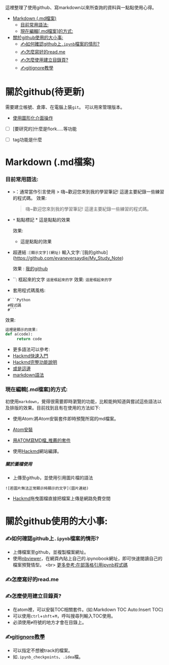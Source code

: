 這裡整理了使用github、寫markdown以來所查詢的資料與一點點使用心得。



<!-- TOC START min:1 max:3 link:true asterisk:false update:true -->
- [Markdown (.md檔案)](#markdown-md檔案)
  - [目前常用語法:](#目前常用語法)
  - [現在編輯[.md檔案]的方式:](#現在編輯md檔案的方式)
- [關於github使用的大小事:](#關於github使用的大小事)
  - [✍如何確認github上`.ipynb`檔案的情形?](#如何確認github上ipynb檔案的情形)
  - [✍怎麼寫好的read.me](#怎麼寫好的readme)
  - [✍怎麼使用建立目錄頁?](#怎麼使用建立目錄頁)
  - [✍gitignore教學](#gitignore教學)
<!-- TOC END -->



關於github(待更新)
==
需要建立帳號、倉庫、在電腦上裝`git`。
可以用來管理版本。
* [使用圖形化介面操作](https://progressbar.tw/posts/49)

- [ ] [要研究的]什麼是flork.....等功能
- [ ] tag功能是什麼




# Markdown (.md檔案)
### 目前常用語法:
* `>`：通常當作引言使用
      >    嗨~歡迎您來到我的學習筆記! 這邊主要紀錄一些練習的程式碼。
     效果:
     >    嗨~歡迎您來到我的學習筆記! 這邊主要紀錄一些練習的程式碼。

* `*` 點點標記
        * 這是點點的效果

     效果:
    * 這是點點的效果
* 超連結 :`[顯示文字](網址)`
         輸入文字:`[我的github] (https://github.com/evaneversaydie/My_Study_Note)

     效果 :
     [我的github](https://github.com/evaneversaydie/My_Study_Note)

* ``: 框起來的文字
       `這是框起來的字`
     效果:
     `這是框起來的字`
* 套用程式碼風格:
```
 #```Python
 #程式碼
 #```
```
效果:
```Python
這裡是顯示的效果:
def a(code):
     return code
 ```


* 更多語法可以參考:
 * [Hackmd快速入門](https://hackmd.io/s/quick-start-tw)
 * [Hackmd完整功能說明](https://hackmd.io/c/tutorials-tw/%2Fs%2Ffeatures-tw)
 * [或是這邊](https://ithelp.ithome.com.tw/articles/10203758)
 * [markdown語法](https://blog.csdn.net/u012067966/article/details/50736647)


### 現在編輯[.md檔案]的方式:
初使用`markdown`，覺得很需要即時瀏覽的功能，比較能夠知道與嘗試這些語法以及排版的效果。目前找到且有在使用的方法如下:
* 使用Atom:將Atom安裝套件即時預覽所寫的md檔案。
 * [Atom安裝](https://ithelp.ithome.com.tw/articles/10194985)
 * [用ATOM寫MD檔_推薦的套件](https://www.itread01.com/content/1544422359.html)

* 使用[Hackmd](https://hackmd.io/)網站編譯。
##### 關於圖檔使用
* 上傳至github，並使用引用圖片檔的語法
```
![若圖片無法正常顯示時顯示的文字](圖片連結)
```

* [Hackmd](https://hackmd.io/)拖曳圖檔直接把檔案上傳是網路免費空間








# 關於github使用的大小事:
### ✍如何確認github上`.ipynb`檔案的情形?
 * 上傳檔案至github，並複製檔案網址。
 * 使用[nbviewer](https://nbviewer.jupyter.org/')，在網頁內貼上自己的.ipynobook網址，即可快速閱讀自己的檔案預覽情型。
<br> [更多參考:在部落格引用ipynb程式碼](https://medium.com/@kabuto412rock/%E5%B0%87jupyter-notebook%E8%A4%87%E8%A3%BD%E5%88%B0gist%E4%B8%8A-20412d126f07)

### ✍怎麼寫好的read.me


### ✍怎麼使用建立目錄頁?
* 在atom裡，可以安裝TOC相關套件。(如:Markdown TOC Auto:Insert TOC)
* 可以使用`ctrl`+`shft`+`M`，呼叫搜尋列輸入TOC使用。
* 必須使用`#`符號的地方才會在目錄上。

### ✍[gitignore教學](https://www.youtube.com/watch?v=3FRIGBbsuxA)
* 可以指定不想被track的檔案。
* 如`.ipynb_checkpoints`、`.idea`檔。
